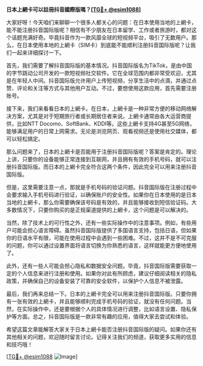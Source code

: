 **日本上網卡可以註冊抖音國際版嗎？[[TG💪+ @esim1088](https://t.me/s/esim1088)]**

大家好呀！今天咱们来聊聊一个很多人都关心的问题：在日本使用当地的上網卡，能不能注册抖音国际版呢？相信有不少朋友在日本留学、工作或者旅游时，都对这个话题充满好奇。毕竟抖音作为一款风靡全球的短视频平台，吸引了无数用户。那么，在日本使用本地的上網卡（SIM卡）到底能不能顺利注册抖音国际版呢？让我们一起来详细探讨一下。

首先，我们需要了解抖音国际版的基本情况。抖音国际版名为TikTok，是由中国的字节跳动公司开发的一款短视频社交软件。它在全球范围内都非常受欢迎，尤其是在年轻人中间。抖音国际版允许用户上传短视频，分享生活中的点滴，并通过点赞、评论和关注等方式与其他用户互动。不过，要想使用这款应用，首先需要注册账号。

接下来，我们来看看日本的上網卡。在日本，上網卡是一种非常方便的移动网络解决方案，尤其是对于短期旅行者或长期居住者来说。上網卡通常由各大运营商提供，比如NTT Docomo、SoftBank、KDDI等。这些上網卡支持4G甚至5G网络，能够满足用户的日常上网需求。无论是浏览网页、观看视频还是使用社交媒体，都可以轻松搞定。

那么问题来了，日本的上網卡是否能用于注册抖音国际版呢？答案是肯定的。理论上讲，只要你的设备能够正常连接到互联网，并且拥有有效的手机号码，就可以注册抖音国际版。而日本的上網卡完全符合这两个条件，因此完全可以用来注册抖音国际版。

但是，这里需要注意一点，那就是手机号码的验证问题。抖音国际版在注册过程中会要求输入手机号码进行验证，以确保账户的安全性。如果你在日本使用的是日本当地的上網卡，那么你需要确保该号码是有效的，并且能够接收到短信验证码。大多数情况下，只要你购买的是正规渠道提供的上網卡，这个问题是可以解决的。

当然，除了技术上的可行性之外，还有一些实际操作中的注意事项。例如，有些用户可能会担心语言障碍。虽然抖音国际版提供了多国语言支持，包括日语，但如果你的日语水平有限，可能在使用过程中会遇到一些困难。不过，这并不是不可克服的问题，你可以通过设置界面将语言切换为你熟悉的语言，这样就能更方便地使用了。

此外，还有一些人可能会担心隐私和数据安全问题。毕竟，抖音国际版需要获取一定的个人信息来进行注册和使用。如果你对此有所顾虑，建议仔细阅读相关的隐私政策，并确保自己的设备安装了可靠的安全软件，以保护个人信息不被泄露。

最后，我们再来总结一下。日本的上網卡完全可以用来注册抖音国际版。只要你拥有一张有效的上網卡，并且能够顺利完成手机号码的验证，就没有任何问题。当然，在实际操作中，还是要根据个人的具体情况进行调整，比如语言设置、隐私保护等方面。总之，抖音国际版是一款非常有趣的应用，值得大家去尝试和体验。

希望这篇文章能解答大家关于日本上網卡能否注册抖音国际版的疑问。如果你还有其他相关的问题，欢迎随时留言讨论。记得关注我们的频道，获取更多实用的信息和技巧哦！

[[TG💪+ @esim1088](https://t.me/s/esim1088) ![Image](https://i.postimg.cc/4NQfJmqS/Snipaste-2025-05-13-00-14-12.png)]